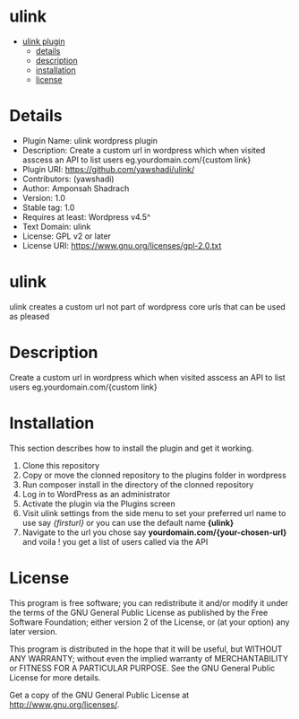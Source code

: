 # ulink


- [ulink plugin](#ulink)
  - [details](#Details)
  - [description](#Description)
  - [installation](#Installation)
  - [license](#License)

# Details
- Plugin Name:       ulink wordpress plugin
- Description:      Create a custom url in wordpress which when visited asscess an API to list users    eg.yourdomain.com/{custom link}
- Plugin URI:        https://github.com/yawshadi/ulink/
- Contributors:      (yawshadi)
- Author:            Amponsah Shadrach
- Version:           1.0
- Stable tag:        1.0
- Requires at least: Wordpress v4.5^
- Text Domain:       ulink
- License:           GPL v2 or later
- License URI:       https://www.gnu.org/licenses/gpl-2.0.txt

# ulink

ulink creates a custom url not part of wordpress core urls that can be used as pleased


# Description

Create a custom url in wordpress which when visited asscess an API to list users  eg.yourdomain.com/{custom link}


# Installation

This section describes how to install the plugin and get it working.

1. Clone this repository
2. Copy or move the clonned repository to the plugins folder in wordpress
3. Run composer install in the directory of the clonned repository 
4. Log in to WordPress as an administrator
5. Activate the plugin via the Plugins screen
6. Visit  ulink settings from the side menu to set your preferred url name to use say *{firsturl}* or you can use the default name **{ulink}**
7. Navigate to the url you chose say **yourdomain.com/{your-chosen-url}** and voila ! you get a list of users called via the API


# License

This program is free software; you can redistribute it and/or
modify it under the terms of the GNU General Public License
as published by the Free Software Foundation; either version 2
of the License, or (at your option) any later version.

This program is distributed in the hope that it will be useful,
but WITHOUT ANY WARRANTY; without even the implied warranty of
MERCHANTABILITY or FITNESS FOR A PARTICULAR PURPOSE.  See the
GNU General Public License for more details.

Get a copy of the GNU General Public License at <http://www.gnu.org/licenses/>.



